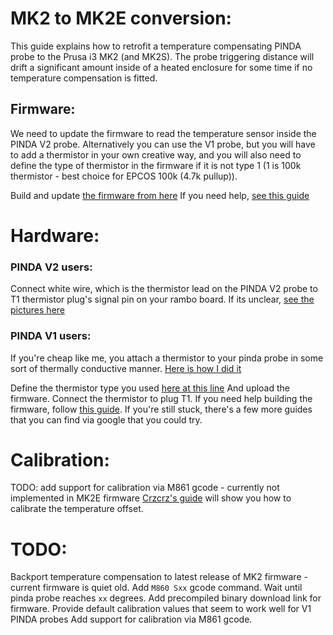 # MK2  to MK2E conversion:

This guide explains how to retrofit a temperature compensating PINDA probe to the Prusa i3 MK2 (and MK2S). The probe triggering distance will drift a significant amount inside of a heated enclosure for some time if no temperature compensation is fitted.


## Firmware:
We need to update the firmware to read the temperature sensor inside the PINDA V2 probe. Alternatively you can use the V1 probe, but you will have to add a thermistor in your own creative way, and you will also need to define the type of thermistor in the firmware if it is not type 1 (1 is 100k thermistor - best choice for EPCOS 100k (4.7k pullup)).

Build and update [the firmware from here](https://github.com/galagithub/Prusa-Firmware)
If you need help, [see this guide](http://zaribo.org/blog/how-to-compile-and-modify-prusa-firmware-part-i-setting-up-the-environment/)


# Hardware:

### PINDA V2 users:
Connect white wire, which is the thermistor lead on the PINDA V2 probe to T1 thermistor plug's signal pin on your rambo board. If its unclear, [see the pictures here](https://shop.prusa3d.com/forum/others-archive--f82/is-the-mk3-pinda-v2-compatible-with-the-mk2-rambo--t14786.html)

### PINDA V1 users:
If you're cheap like me, you attach a thermistor to your pinda probe in some sort of thermally conductive manner. [Here is how I did it](https://imgur.com/a/XO0Dp0j)

Define the thermistor type you used [here at this line](https://github.com/galagithub/Prusa-Firmware/blob/MK2SE/Firmware/Configuration_prusa.h#L457) And upload the firmware. Connect the thermistor to plug T1. If you need help building the firmware, follow [this guide](http://zaribo.org/blog/how-to-compile-and-modify-prusa-firmware-part-i-setting-up-the-environment/). If you're still stuck, there's a few more guides that you can find via google that you could try.

# Calibration:
TODO: add support for calibration via M861 gcode - currently not implemented in MK2E firmware
[Crzcrz's guide](https://github.com/crzcrz/prusaowners/blob/master/First_layer_and_PINDA_temperature_calibration_with_calipers.md) will show you how to calibrate the temperature offset.


# TODO:

Backport temperature compensation to latest release of MK2 firmware - current firmware is quiet old.
Add `M860 Sxx` gcode command. Wait until pinda probe reaches `xx` degrees.
Add precompiled binary download link for firmware.
Provide default calibration values that seem to work well for V1 PINDA probes
Add support for calibration via M861 gcode.
